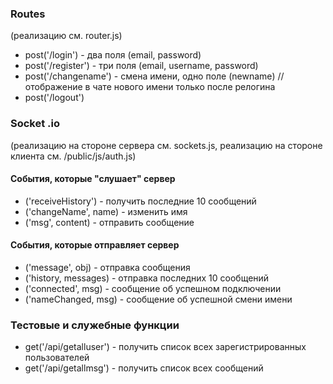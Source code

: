 ### Routes 
(реализацию см. router.js)

- post('/login') - два поля (email, password)
- post('/register') - три поля (email, username, password) 
- post('/changename') - смена имени, одно поле (newname) //отображение в чате нового имени только после релогина
- post('/logout')

### Socket .io 
(реализацию на стороне сервера см. sockets.js, реализацию на стороне клиента см. /public/js/auth.js)

#### События, которые "слушает" сервер
- ('receiveHistory') - получить последние 10 сообщений
- ('changeName', name) - изменить имя
- ('msg', content) - отправить сообщение

#### События, которые отправляет сервер
- ('message', obj) - отправка сообщения
- ('history, messages) - отправка последних 10 сообщений
- ('connected', msg) - сообщение об успешном подключении
- ('nameChanged, msg) - сообщение об успешной смени имени

### Тестовые и служебные функции
- get('/api/getalluser') - получить список всех зарегистрированных пользователей
- get('/api/getallmsg') - получить список всех сообщений
